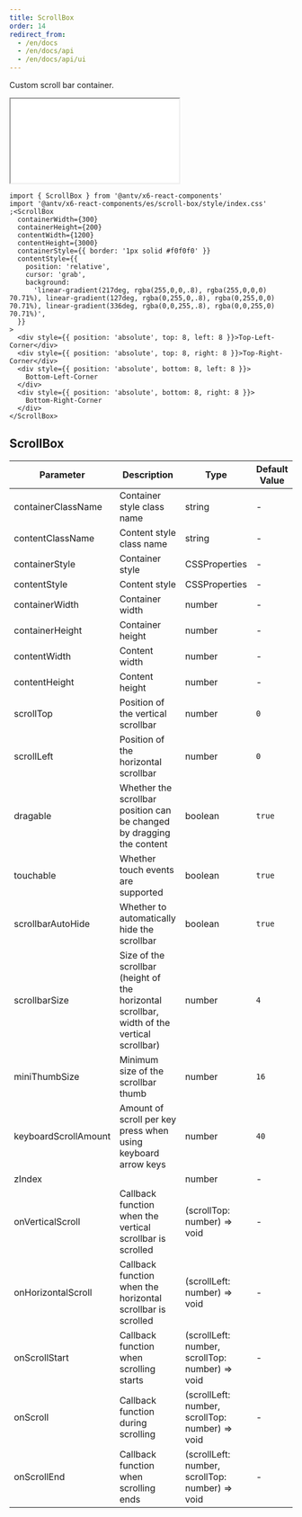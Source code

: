 ```yaml
---
title: ScrollBox
order: 14
redirect_from:
  - /en/docs
  - /en/docs/api
  - /en/docs/api/ui
---
```


Custom scroll bar container.

<iframe src="/demos/api/ui/scrollbox/basic"></iframe>

```tsx
import { ScrollBox } from '@antv/x6-react-components'
import '@antv/x6-react-components/es/scroll-box/style/index.css'
;<ScrollBox
  containerWidth={300}
  containerHeight={200}
  contentWidth={1200}
  contentHeight={3000}
  containerStyle={{ border: '1px solid #f0f0f0' }}
  contentStyle={{
    position: 'relative',
    cursor: 'grab',
    background:
      'linear-gradient(217deg, rgba(255,0,0,.8), rgba(255,0,0,0) 70.71%), linear-gradient(127deg, rgba(0,255,0,.8), rgba(0,255,0,0) 70.71%), linear-gradient(336deg, rgba(0,0,255,.8), rgba(0,0,255,0) 70.71%)',
  }}
>
  <div style={{ position: 'absolute', top: 8, left: 8 }}>Top-Left-Corner</div>
  <div style={{ position: 'absolute', top: 8, right: 8 }}>Top-Right-Corner</div>
  <div style={{ position: 'absolute', bottom: 8, left: 8 }}>
    Bottom-Left-Corner
  </div>
  <div style={{ position: 'absolute', bottom: 8, right: 8 }}>
    Bottom-Right-Corner
  </div>
</ScrollBox>
```

## ScrollBox

| Parameter | Description | Type | Default Value |
| --- | --- | --- | --- |
| containerClassName | Container style class name | string | - |
| contentClassName | Content style class name | string | - |
| containerStyle | Container style | CSSProperties | - |
| contentStyle | Content style | CSSProperties | - |
| containerWidth | Container width | number | - |
| containerHeight | Container height | number | - |
| contentWidth | Content width | number | - |
| contentHeight | Content height | number | - |
| scrollTop | Position of the vertical scrollbar | number | `0` |
| scrollLeft | Position of the horizontal scrollbar | number | `0` |
| dragable | Whether the scrollbar position can be changed by dragging the content | boolean | `true` |
| touchable | Whether touch events are supported | boolean | `true` |
| scrollbarAutoHide | Whether to automatically hide the scrollbar | boolean | `true` |
| scrollbarSize | Size of the scrollbar (height of the horizontal scrollbar, width of the vertical scrollbar) | number | `4` |
| miniThumbSize | Minimum size of the scrollbar thumb | number | `16` |
| keyboardScrollAmount | Amount of scroll per key press when using keyboard arrow keys | number | `40` |
| zIndex |  | number | - |
| onVerticalScroll | Callback function when the vertical scrollbar is scrolled | (scrollTop: number) => void | - |
| onHorizontalScroll | Callback function when the horizontal scrollbar is scrolled | (scrollLeft: number) => void | - |
| onScrollStart | Callback function when scrolling starts | (scrollLeft: number, scrollTop: number) => void | - |
| onScroll | Callback function during scrolling | (scrollLeft: number, scrollTop: number) => void | - |
| onScrollEnd | Callback function when scrolling ends | (scrollLeft: number, scrollTop: number) => void | - |
